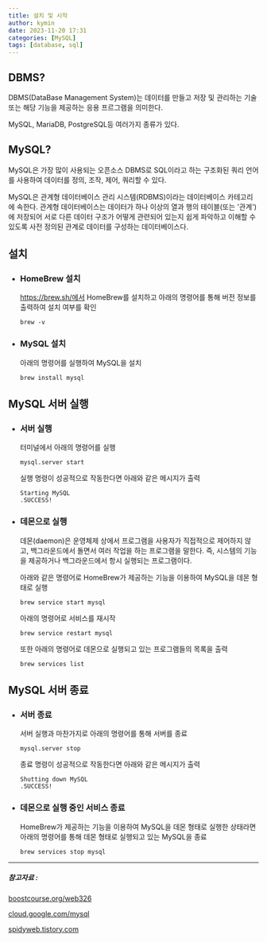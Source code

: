 ```yaml
---
title: 설치 및 시작
author: kymin
date: 2023-11-20 17:31
categories: [MySQL]
tags: [database, sql]
---
```

## DBMS?

DBMS(DataBase Management System)는 데이터를 만들고 저장 및 관리하는 기술 또는 해당 기능을 제공하는 응용 프르그램을 의미한다.

MySQL, MariaDB, PostgreSQL등 여러가지 종류가 있다.

## MySQL?

MySQL은 가장 많이 사용되는 오픈소스 DBMS로 SQL이라고 하는 구조화된 쿼리 언어를 사용하여 데이터를 정의, 조작, 제어, 쿼리할 수 있다.

MySQL은 관계형 데이터베이스 관리 시스템(RDBMS)이라는 데이터베이스 카테고리에 속한다. 관계형 데이터베이스는 데이터가 하나 이상의 열과 행의 테이블(또는 '관계')에 저장되어 서로 다른 데이터 구조가 어떻게 관련되어 있는지 쉽게 파악하고 이해할 수 있도록 사전 정의된 관계로 데이터를 구성하는 데이터베이스다.

## 설치

- ### HomeBrew 설치

  https://brew.sh/에서 HomeBrew를 설치하고 아래의 명령어를 통해 버전 정보를 출력하여 설치 여부를 확인

  ```shell
  brew -v
  ```

- ### MySQL 설치

  아래의 명령어를 실행하여 MySQL을 설치

  ```shell
  brew install mysql
  ```

## MySQL 서버 실행

- ### 서버 실행

  터미널에서 아래의 명령어를 실행

  ```shell
  mysql.server start
  ```

  실행 명령이 성공적으로 작동한다면 아래와 같은 메시지가 출력

  ```shell
  Starting MySQL
  .SUCCESS!
  ```

- ### 데몬으로 실행

  데몬(daemon)은 운영체제 상에서 프로그램을 사용자가 직접적으로 제어하지 않고, 백그라운드에서 돌면서 여러 작업을 하는 프로그램을 말한다. 즉, 시스템의 기능을 제공하거나 백그라운드에서 항시 실행되는 프로그램이다.

  아래와 같은 명령어로 HomeBrew가 제공하는 기능을 이용하여 MySQL을 데몬 형태로 실행

  ```shell
  brew service start mysql
  ```

  아래의 명령어로 서비스를 재시작

  ```shell
  brew service restart mysql
  ```

  또한 아래의 명령어로 데몬으로 실행되고 있는 프로그램들의 목록을 출력

  ```shell
  brew services list
  ```

## MySQL 서버 종료

- ### 서버 종료

  서버 실행과 마찬가지로 아래의 명령어를 통해 서버를 종료

  ```shell
  mysql.server stop
  ```

  종료 명령이 성공적으로 작동한다면 아래와 같은 메시지가 출력

  ```shell
  Shutting down MySQL
  .SUCCESS!
  ```

- ### 데몬으로 실행 중인 서비스 종료

  HomeBrew가 제공하는 기능을 이용하여 MySQL을 데몬 형태로 실행한 상태라면 아래의 명령어를 통해 데몬 형태로 실행되고 있는 MySQL을 종료

  ```shell
  brew services stop mysql
  ```

  

-----

##### 참고자료 : 

[boostcourse.org/web326](https://www.boostcourse.org/web326/)

[cloud.google.com/mysql](https://cloud.google.com/mysql?hl=ko)

[spidyweb.tistory.com](https://spidyweb.tistory.com/222)

